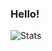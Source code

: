 ### Hello!

![Stats](https://github-readme-stats.vercel.app/api/top-langs/?username=rykrr&private_repos=true&layout=compact&langs_count=6&hide=javascript,html)

<!--
**rykrr/rykrr** is a ✨ _special_ ✨ repository because its `README.md` (this file) appears on your GitHub profile.

Here are some ideas to get you started:

- 🔭 I’m currently working on ...
- 🌱 I’m currently learning ...
- 👯 I’m looking to collaborate on ...
- 🤔 I’m looking for help with ...
- 💬 Ask me about ...
- 📫 How to reach me: ...
- 😄 Pronouns: ...
- ⚡ Fun fact: ...
-->
